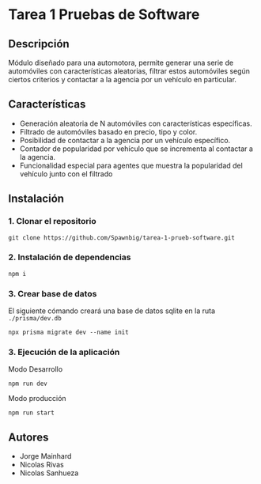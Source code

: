# Tarea 1 Pruebas de Software

## Descripción

Módulo diseñado para una automotora, permite generar una serie de automóviles con características aleatorias, filtrar estos automóviles según ciertos criterios y contactar a la agencia por un vehículo en particular.

## Características

-   Generación aleatoria de N automóviles con características específicas.
-   Filtrado de automóviles basado en precio, tipo y color.
-   Posibilidad de contactar a la agencia por un vehículo específico.
-   Contador de popularidad por vehículo que se incrementa al contactar a la agencia.
-   Funcionalidad especial para agentes que muestra la popularidad del vehículo junto con el filtrado

## Instalación

### 1. Clonar el repositorio

    git clone https://github.com/Spawnbig/tarea-1-prueb-software.git

### 2. Instalación de dependencias

    npm i

### 3. Crear base de datos

El siguiente cómando creará una base de datos sqlite en la ruta `./prisma/dev.db`

    npx prisma migrate dev --name init

### 3. Ejecución de la aplicación

Modo Desarrollo

    npm run dev

Modo producción

    npm run start

## Autores

-   Jorge Mainhard
-   Nicolas Rivas
-   Nicolas Sanhueza
